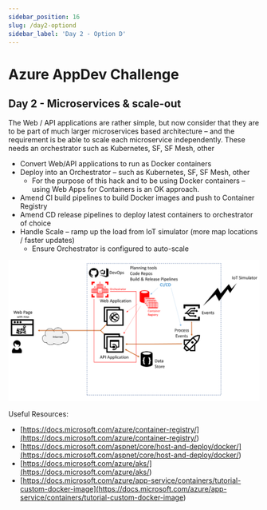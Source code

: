 ```yaml
---
sidebar_position: 16
slug: /day2-optiond
sidebar_label: 'Day 2 - Option D'
---
```

# Azure AppDev Challenge

## Day 2 - Microservices & scale-out

The Web / API applications are rather simple, but now consider that they are to be part of much larger microservices based architecture – and the requirement is be able to scale each microservice independently. These needs an orchestrator such as Kubernetes, SF, SF Mesh, other

- Convert Web/API applications to run as Docker containers
- Deploy into an Orchestrator – such as Kubernetes, SF, SF Mesh, other
  - For the purpose of this hack and to be using Docker containers – using Web Apps for Containers is an OK approach.
- Amend CI build pipelines to build Docker images and push to Container Registry
- Amend CD release pipelines to deploy latest containers to orchestrator of choice
- Handle Scale – ramp up the load from IoT simulator (more map locations / faster updates)
  - Ensure Orchestrator is configured to auto-scale

![alttext](../images/slide17.png)

Useful Resources:

- [https://docs.microsoft.com/azure/container-registry/](<https://docs.microsoft.com/azure/container-registry/>)
- [https://docs.microsoft.com/aspnet/core/host-and-deploy/docker/](<https://docs.microsoft.com/aspnet/core/host-and-deploy/docker/>)
- [https://docs.microsoft.com/azure/aks/](<https://docs.microsoft.com/azure/aks/>)
- [https://docs.microsoft.com/azure/app-service/containers/tutorial-custom-docker-image](<https://docs.microsoft.com/azure/app-service/containers/tutorial-custom-docker-image>)
